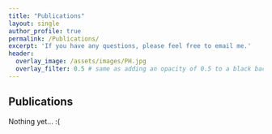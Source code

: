```yaml
---
title: "Publications"
layout: single
author_profile: true
permalink: /Publications/
excerpt: 'If you have any questions, please feel free to email me.'
header:
  overlay_image: /assets/images/PH.jpg
  overlay_filter: 0.5 # same as adding an opacity of 0.5 to a black background
---
```


## Publications

Nothing yet... :(